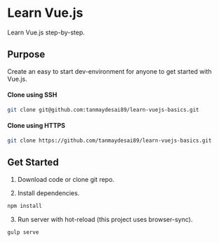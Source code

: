 # Learn Vue.js
Learn Vue.js step-by-step.

## Purpose
Create an easy to start dev-environment for anyone to get started with Vue.js.

#### Clone using SSH
```sh
git clone git@github.com:tanmaydesai89/learn-vuejs-basics.git
```

#### Clone using HTTPS
```sh
git clone https://github.com/tanmaydesai89/learn-vuejs-basics.git
```

## Get Started
1. Download code or clone git repo.

2. Install dependencies.
```sh
npm install
```

3. Run server with hot-reload (this project uses browser-sync).
```sh
gulp serve
```
